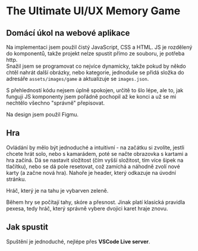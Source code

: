 # The Ultimate UI/UX Memory Game

## Domácí úkol na webové aplikace

Na implementaci jsem použil čistý JavaScript, CSS a HTML. JS je rozdělený do komponentů, takže projekt nelze spustit přímo ze souboru, je potřeba http.  
Snažil jsem se programovat co nejvíce dynamicky, takže pokud by někdo chtěl nahrát další obrázky, nebo kategorie, jednoduše se přidá složka do adresáře `assets/images/game` a aktualizuje se `images.json`.  

S přehledností kódu nejsem úplně spokojen, určitě to šlo lépe, ale to, jak funguji JS komponenty jsem pořádně pochopil až ke konci a už se mi nechtělo všechno "správně" přepisovat.  

Na design jsem použil Figmu.  

## Hra
Ovládání by mělo být jednoduché a intuitivní - na začátku si zvolíte, jestli chcete hrát solo, nebo s kamarádem, poté se načte obrazovka s kartami a hra začíná. 
Dá se nastavit složitost (čím vyšší složitost, tím více šipek na tlačítku), nebo se dá pole resetovat, což zamíchá a náhodně zvolí nové karty (a začne nová hra). 
Nahoře je header, který odkazuje na úvodní stránku. 

Hráč, který je na tahu je vybarven zeleně. 

Během hry se počítají tahy, skóre a přesnost. Jinak platí klasická pravidla pexesa, tedy hráč, který správně vybere dvojici karet hraje znovu. 

## Jak spustit
Spuštění je jednoduché, nejlépe přes **VSCode Live server**.
